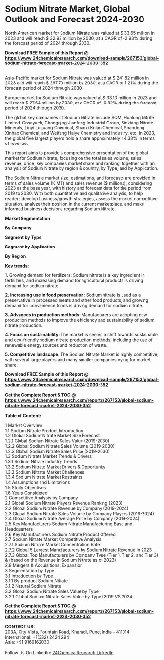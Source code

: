 <h1>Sodium Nitrate Market, Global Outlook and Forecast 2024-2030</h1><p>
</p><p>
North American market for Sodium Nitrate was valued at $ 33.65 million in 2023 and will reach $ 32.92 million by 2030, at a CAGR of -2.93% during the forecast period of 2024 through 2030.</p><p>
</p><div><b>Download FREE Sample of this Report @ 
            <a href="https://www.24chemicalresearch.com/download-sample/267153/global-sodium-nitrate-forecast-market-2024-2030-352">
            https://www.24chemicalresearch.com/download-sample/267153/global-sodium-nitrate-forecast-market-2024-2030-352</a></b></div><br><p>
Asia-Pacific market for Sodium Nitrate was valued at $ 241.82 million in 2023 and will reach $ 267.70 million by 2030, at a CAGR of 1.21% during the forecast period of 2024 through 2030.</p><p>
</p><p>
Europe market for Sodium Nitrate was valued at $ 33.10 million in 2023 and will reach $ 27.64 million by 2030, at a CAGR of -0.82% during the forecast period of 2024 through 2030.</p><p>
</p><p>
The global key companies of Sodium Nitrate include SQM, Hualong Nitrite Limited, Cosayach, Chongqing Jianfeng Industrial Group, Sinkiang Nitrate Minerals, Linyi Luguang Chemical, Shanxi Knlan Chemical, Shandong Xinhao Chemical, and Weifang Haiye Chemistry and Industry, etc. In 2023, the global five largest players hold a share approximately 44.38% in terms of revenue.</p><p>
</p><p>
This report aims to provide a comprehensive presentation of the global market for Sodium Nitrate, focusing on the total sales volume, sales revenue, price, key companies market share and ranking, together with an analysis of Sodium Nitrate by region &amp; country, by Type, and by Application.</p><p>
</p><p>
The Sodium Nitrate market size, estimations, and forecasts are provided in terms of sales volume (K MT) and sales revenue ($ millions), considering 2023 as the base year, with history and forecast data for the period from 2019 to 2030. With both quantitative and qualitative analysis, to help readers develop business/growth strategies, assess the market competitive situation, analyze their position in the current marketplace, and make informed business decisions regarding Sodium Nitrate.</p><p>
</p><p>
<strong>Market Segmentation</strong></p><p>
</p><p>
<strong>By Company</strong>
</p><p>
<strong>Segment by Type</strong></p><p>
</p><p>
<strong>Segment by Application</strong></p><p>
</p><p>
<strong>By Region</strong></p><p>
</p><p>
<strong>Key trends:</strong></p><p>
1. Growing demand for fertilizers: Sodium nitrate is a key ingredient in fertilizers, and increasing demand for agricultural products is driving demand for sodium nitrate.</p><p>
<strong>2. Increasing use in food preservation:</strong> Sodium nitrate is used as a preservative in processed meats and other food products, and growing demand for convenience foods is driving demand for sodium nitrate.</p><p>
<strong>3. Advances in production methods: </strong>Manufacturers are adopting new production methods to improve the efficiency and sustainability of sodium nitrate production.</p><p>
<strong>4. Focus on sustainability: </strong>The market is seeing a shift towards sustainable and eco-friendly sodium nitrate production methods, including the use of renewable energy sources and reduction of waste.</p><p>
<strong>5. Competitive landscape: </strong>The Sodium Nitrate Market is highly competitive, with several large players and many smaller companies vying for market share.</p><div><b>Download FREE Sample of this Report @ 
            <a href="https://www.24chemicalresearch.com/download-sample/267153/global-sodium-nitrate-forecast-market-2024-2030-352">
            https://www.24chemicalresearch.com/download-sample/267153/global-sodium-nitrate-forecast-market-2024-2030-352</a></b></div><br><div><b>Get the Complete Report & TOC @ 
            <a href="https://www.24chemicalresearch.com/reports/267153/global-sodium-nitrate-forecast-market-2024-2030-352">
            https://www.24chemicalresearch.com/reports/267153/global-sodium-nitrate-forecast-market-2024-2030-352</a></b></div><br>
            <b>Table of Content:</b><p>1 Market Overview<br />
1.1 Sodium Nitrate Product Introduction<br />
1.2 Global Sodium Nitrate Market Size Forecast<br />
1.2.1 Global Sodium Nitrate Sales Value (2019-2030)<br />
1.2.2 Global Sodium Nitrate Sales Volume (2019-2030)<br />
1.2.3 Global Sodium Nitrate Sales Price (2019-2030)<br />
1.3 Sodium Nitrate Market Trends & Drivers<br />
1.3.1 Sodium Nitrate Industry Trends<br />
1.3.2 Sodium Nitrate Market Drivers & Opportunity<br />
1.3.3 Sodium Nitrate Market Challenges<br />
1.3.4 Sodium Nitrate Market Restraints<br />
1.4 Assumptions and Limitations<br />
1.5 Study Objectives<br />
1.6 Years Considered<br />
2 Competitive Analysis by Company<br />
2.1 Global Sodium Nitrate Players Revenue Ranking (2023)<br />
2.2 Global Sodium Nitrate Revenue by Company (2019-2024)<br />
2.3 Global Sodium Nitrate Sales Volume by Company Players (2019-2024)<br />
2.4 Global Sodium Nitrate Average Price by Company (2019-2024)<br />
2.5 Key Manufacturers Sodium Nitrate Manufacturing Base and Headquarters<br />
2.6 Key Manufacturers Sodium Nitrate Product Offered<br />
2.7 Sodium Nitrate Market Competitive Analysis<br />
2.7.1 Sodium Nitrate Market Concentration Rate<br />
2.7.2 Global 5 Largest Manufacturers by Sodium Nitrate Revenue in 2023<br />
2.7.3 Global Top Manufacturers by Company Type (Tier 1, Tier 2, and Tier 3) & (based on the Revenue in Sodium Nitrate as of 2023)<br />
2.8 Mergers & Acquisitions, Expansion<br />
3 Segmentation by Type<br />
3.1 Introduction by Type<br />
3.1.1 By-product Sodium Nitrate<br />
3.1.2 Natural Sodium Nitrate<br />
3.2 Global Sodium Nitrate Sales Value by Type<br />
3.2.1 Global Sodium Nitrate Sales Value by Type (2019 VS 2024</p><div><b>Get the Complete Report & TOC @ 
            <a href="https://www.24chemicalresearch.com/reports/267153/global-sodium-nitrate-forecast-market-2024-2030-352">
            https://www.24chemicalresearch.com/reports/267153/global-sodium-nitrate-forecast-market-2024-2030-352</a></b></div><br><b>CONTACT US:</b><br>
            203A, City Vista, Fountain Road, Kharadi, Pune, India - 411014<br>
            International: +1(332) 2424 294<br>
            Asia: +91 9169162030 <br><br>
            Follow Us On LinkedIn: <a href="https://www.linkedin.com/company/24chemicalresearch/">24ChemicalResearch LinkedIn</a>